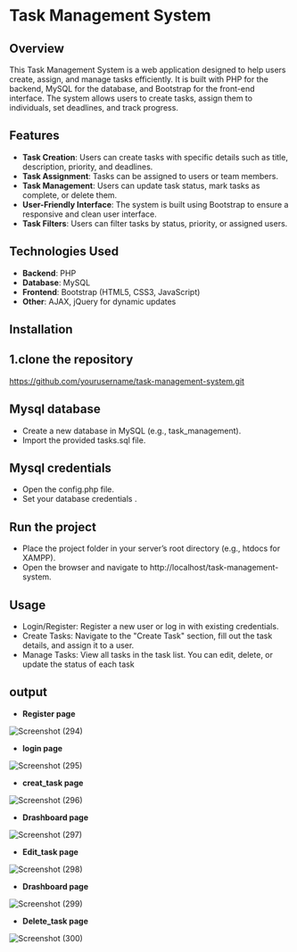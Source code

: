 # Task Management System

## Overview
This Task Management System is a web application designed to help users create, assign, and manage tasks efficiently. It is built with PHP for the backend, MySQL for the database, and Bootstrap for the front-end interface. The system allows users to create tasks, assign them to individuals, set deadlines, and track progress.

## Features
- **Task Creation**: Users can create tasks with specific details such as title, description, priority, and deadlines.
- **Task Assignment**: Tasks can be assigned to users or team members.
- **Task Management**: Users can update task status, mark tasks as complete, or delete them.
- **User-Friendly Interface**: The system is built using Bootstrap to ensure a responsive and clean user interface.
- **Task Filters**: Users can filter tasks by status, priority, or assigned users.
  
## Technologies Used
- **Backend**: PHP
- **Database**: MySQL
- **Frontend**: Bootstrap (HTML5, CSS3, JavaScript)
- **Other**: AJAX, jQuery for dynamic updates

## Installation 
## 1.clone the repository
https://github.com/yourusername/task-management-system.git
## Mysql database 
- Create a new database in MySQL (e.g., task_management).
- Import the provided tasks.sql file.
## Mysql credentials
- Open the config.php file.
- Set your database credentials .
<?php
$servername = "localhost";
$username = "root";
$password = "";
$dbname = "task_management";
?>
## Run the project
- Place the project folder in your server’s root directory (e.g., htdocs for XAMPP).
- Open the browser and navigate to http://localhost/task-management-system.
## Usage
- Login/Register: Register a new user or log in with existing credentials.
- Create Tasks: Navigate to the "Create Task" section, fill out the task details, and assign it to a user.
- Manage Tasks: View all tasks in the task list. You can edit, delete, or update the status of each task
## output
- **Register page**
  
![Screenshot (294)](https://github.com/user-attachments/assets/6484a54d-e066-4844-b4d8-d35fb07c1342)

- **login page**
 
![Screenshot (295)](https://github.com/user-attachments/assets/e4b5905c-e6f3-4e8c-bb21-3d5a1b40c5e9)

- **creat_task page**

![Screenshot (296)](https://github.com/user-attachments/assets/5663014e-c7ab-4ffe-8d46-01c2dd274fe3)

- **Drashboard page**

![Screenshot (297)](https://github.com/user-attachments/assets/b108fd4c-a7f9-4aff-922e-fa8c379ed1c9)

- **Edit_task page**
  
![Screenshot (298)](https://github.com/user-attachments/assets/08f75f12-3b0f-41a6-bae5-85e5977d6cb1)

- **Drashboard page**
  
![Screenshot (299)](https://github.com/user-attachments/assets/5e3aee7f-8e25-499a-a450-2c02a266dfa4)

- **Delete_task page**
  
![Screenshot (300)](https://github.com/user-attachments/assets/d193d9d1-90ad-4eda-8560-14ad1c968d36)
